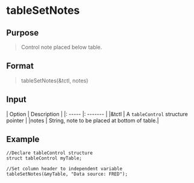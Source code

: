 # tableSetNotes

## Purpose
> Control note placed below table.

## Format
> tableSetNotes(&tctl, notes)

## Input
| Option | Description |
|: ----- |: ------- |
|&tctl  | A `tableControl` structure pointer |
|notes | String, note to be placed at bottom of table.|

## Example
```
//Declare tableControl structure
struct tableControl myTable;

//Set column header to independent variable
tableSetNotes(&myTable, "Data source: FRED");

```
